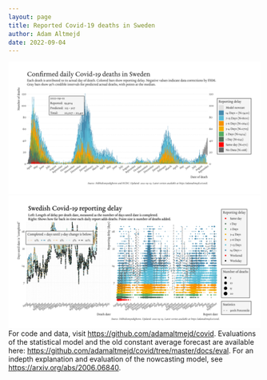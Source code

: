 ```yaml
---
layout: page
title: Reported Covid-19 deaths in Sweden
author: Adam Altmejd
date: 2022-09-04
---
```


![Graph of Swedish Covid-19 deaths with reporting delay.](deaths_lag_sweden_2022-09-04.png "Swedish Covid-19 deaths.")
![Graph of Swedish Covid-19 reporting delay in daily deaths.](lag_trend_sweden_2022-09-04.png "Trend in Swedish Covid-19 mortality reporting delay.")
For code and data, visit <https://github.com/adamaltmejd/covid>.
Evaluations of the statistical model and the old constant average forecast are available here: <https://github.com/adamaltmejd/covid/tree/master/docs/eval>.
For an indepth explanation and evaluation of the nowcasting model, see <https://arxiv.org/abs/2006.06840>.
